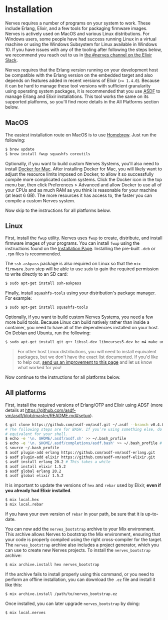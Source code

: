 # Installation

Nerves requires a number of programs on your system to work. These include
Erlang, Elixir, and a few tools for packaging firmware images. Nerves is
actively used on MacOS and various Linux distributions. For Windows users, some
people have had success running Linux in a virtual machine or using the Windows
Subsystem for Linux available in Windows 10. If you have issues with any of the
tooling after following the steps below, we recommend you reach out to us in
[the #nerves channel on the Elixir
Slack](https://elixir-slackin.herokuapp.com/).

Nerves requires that the Erlang version running on your development host be
compatible with the Erlang version on the embedded target and also depends on
features added in recent versions of Elixir (`>= 1.4.0`). Because it can be hard
to manage these tool versions with sufficient granularity using operating system
packages, it is recommended that you use [ASDF](https://github.com/asdf-vm/asdf)
to manage Erlang and Elixir installations. This tool works the same on its
supported platforms, so you'll find more details in the All Platforms section
below.

## MacOS

The easiest installation route on MacOS is to use [Homebrew](brew.sh).
Just run the following:

```bash
$ brew update
$ brew install fwup squashfs coreutils
```

Optionally, if you want to build custom Nerves Systems, you'll also need to
install [Docker for Mac](https://www.docker.com/docker-mac). After installing
Docker for Mac, you will likely want to adjust the resource limits imposed on
Docker, to allow it so successfully compile more complicated custom systems.
Click the Docker icon in the top menu bar, then click Preferences > Advanced and
allow Docker to use all of your CPUs and as much RAM as you think is reasonable
for your machine (at least 6 GB). The more resources it has access to, the
faster you can compile a custom Nerves system.

Now skip to the instructions for all platforms below.

## Linux

First, install the `fwup` utility. Nerves uses `fwup` to create, distribute, and
install firmware images of your programs. You can install `fwup` using the
instructions found on the [Installation
Page](https://github.com/fhunleth/fwup#installing). Installing the pre-built
`.deb` or `.rpm` files is recommended.

The `ssh-askpass` package is also required on Linux so that the `mix
firmware.burn` step will be able to use `sudo` to gain the required permission
to write directly to an SD card:

```bash
$ sudo apt-get install ssh-askpass
```

Finally, install `squashfs-tools` using your distribution's package manager.
For example:

```bash
$ sudo apt-get install squashfs-tools
```

Optionally, if you want to build custom Nerves Systems, you need a few more
build tools. Because Linux can build natively rather than inside a container,
you need to have all of the dependencies installed on your host. On Debian and
Ubuntu, run the following:

```bash
$ sudo apt-get install git g++ libssl-dev libncurses5-dev bc m4 make unzip cmake python
```

> For other host Linux distributions, you will need to install equivalent
> packages, but we don't have the exact list documented. If you'd like to help
> out, [send us an improvement to this
> page](https://github.com/nerves-project/nerves/blob/master/docs/Installation.md)
> and let us know what worked for you!

Now continue to the instructions for all platforms below.

## All platforms

First, install the required versions of Erlang/OTP and Elixir using ADSF (more
details at https://github.com/asdf-vm/asdf/blob/master/README.md#setup).

```bash
$ git clone https://github.com/asdf-vm/asdf.git ~/.asdf --branch v0.4.0
# The following steps are for BASH. If you’re using something else, do the
# equivalent for your shell.
$ echo -e '\n. $HOME/.asdf/asdf.sh' >> ~/.bash_profile
$ echo -e '\n. $HOME/.asdf/completions/asdf.bash' >> ~/.bash_profile # optional
$ source ~/.bash_profile
$ asdf plugin-add erlang https://github.com/asdf-vm/asdf-erlang.git
$ asdf plugin-add elixir https://github.com/asdf-vm/asdf-elixir.git
$ asdf install erlang 20.2 # This takes a while
$ asdf install elixir 1.5.2
$ asdf global erlang 20.2
$ asdf global elixir 1.5.2
```

It is important to update the versions of `hex` and `rebar` used by Elixir,
**even if you already had Elixir installed**.

```bash
$ mix local.hex
$ mix local.rebar
```

If you have your own version of `rebar` in your path, be sure that it is
up-to-date.

You can now add the `nerves_bootstrap` archive to your Mix environment. This
archive allows Nerves to bootstrap the Mix environment, ensuring that your code
is properly compiled using the right cross-compiler for the target. The
`nerves_bootstrap` archive also includes a project generator, which you can use
to create new Nerves projects. To install the `nerves_bootstrap` archive:

```bash
$ mix archive.install hex nerves_bootstrap
```

If the archive fails to install properly using this command, or you need to
perform an offline installation, you can download the `.ez` file and install it
like this:

```bash
$ mix archive.install /path/to/nerves_bootstrap.ez
```

Once installed, you can later upgrade `nerves_bootstrap` by doing:

```bash
$ mix local.nerves
```

